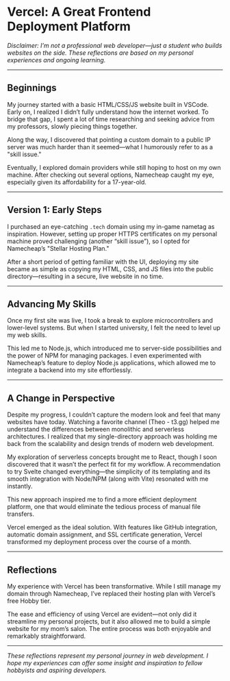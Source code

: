 # Vercel: A Great Frontend Deployment Platform

*Disclaimer: I’m not a professional web developer—just a student who builds websites on the side. These reflections are based on my personal experiences and ongoing learning.*

---

## Beginnings

My journey started with a basic HTML/CSS/JS website built in VSCode. Early on, I realized I didn’t fully understand how the internet worked. To bridge that gap, I spent a lot of time researching and seeking advice from my professors, slowly piecing things together.

Along the way, I discovered that pointing a custom domain to a public IP server was much harder than it seemed—what I humorously refer to as a "skill issue."

Eventually, I explored domain providers while still hoping to host on my own machine. After checking out several options, Namecheap caught my eye, especially given its affordability for a 17-year-old.

---

## Version 1: Early Steps

I purchased an eye-catching `.tech` domain using my in-game nametag as inspiration. However, setting up proper HTTPS certificates on my personal machine proved challenging (another “skill issue”), so I opted for Namecheap’s "Stellar Hosting Plan."

After a short period of getting familiar with the UI, deploying my site became as simple as copying my HTML, CSS, and JS files into the public directory—resulting in a secure, live website in no time.

---

## Advancing My Skills

Once my first site was live, I took a break to explore microcontrollers and lower-level systems. But when I started university, I felt the need to level up my web skills.

This led me to Node.js, which introduced me to server-side possibilities and the power of NPM for managing packages. I even experimented with Namecheap’s feature to deploy Node.js applications, which allowed me to integrate a backend into my site effortlessly.

---

## A Change in Perspective

Despite my progress, I couldn’t capture the modern look and feel that many websites have today. Watching a favorite channel (Theo - t3.gg) helped me understand the differences between monolithic and serverless architectures. I realized that my single-directory approach was holding me back from the scalability and design trends of modern web development.

My exploration of serverless concepts brought me to React, though I soon discovered that it wasn’t the perfect fit for my workflow. A recommendation to try Svelte changed everything—the simplicity of its templating and its smooth integration with Node/NPM (along with Vite) resonated with me instantly.

This new approach inspired me to find a more efficient deployment platform, one that would eliminate the tedious process of manual file transfers.

Vercel emerged as the ideal solution. With features like GitHub integration, automatic domain assignment, and SSL certificate generation, Vercel transformed my deployment process over the course of a month.

---

## Reflections

My experience with Vercel has been transformative. While I still manage my domain through Namecheap, I’ve replaced their hosting plan with Vercel’s free Hobby tier.

The ease and efficiency of using Vercel are evident—not only did it streamline my personal projects, but it also allowed me to build a simple website for my mom’s salon. The entire process was both enjoyable and remarkably straightforward.

---

*These reflections represent my personal journey in web development. I hope my experiences can offer some insight and inspiration to fellow hobbyists and aspiring developers.*
